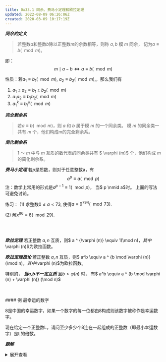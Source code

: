 ```yaml
---
title: 0x33.1 同余、费马小定理和欧拉定理
updated: 2022-08-09 06:26:06Z
created: 2020-03-09 10:17:19Z
---
```


***同余的定义***
>若整数$a$和整数$b$除以正整数$m$的余数相等，则称 $a,b$ 模 $m$ 同余，
记为$a \equiv b(\mod m)$。

即：$$m \mid a - b   \Leftrightarrow a \equiv b(\mod m)$$

性质：若$a_1 \equiv b_1(\mod m)$, $a_2 \equiv b_2(\mod m)$,，那么我们有
1.  $a_1 \pm a_2 \equiv b_1 \pm b_2(\mod m)$
2.  $a_1 a_2 \equiv b_1  b_2(\mod m)$
3.  ${a_1}^k \equiv {b_1}^k(\mod m)$

***完全剩余系***
>若$a≡b(\mod m)$，则 $a$ 和 $b$ 属于模 $m$ 的一个同余类。
>模 $m$ 的同余类一共有 $m$ 个，他们构成m的完全剩余系。

***简化剩余系***
>1 ～ $m$ 中与 $m$ 互质的数代表的同余类共有 $ \varphi (m)$ 个，他们构成 $m$ 的简化剩余系。


***费马小定理***
若$p$是质数，则对于任意整数a，有
$$a^p \equiv a (\mod p)$$
注：数学上常用的形式是$a^{p-1} \equiv 1 (\mod p)$， 当$ p \nmid a$时。
上面的写法可避免讨论。

练习：
(1) 求整数$0 \le a < 73$, 使得$a \equiv 9^{794}(\mod 73)$.

(2) 解$x^{86} \equiv 6(\mod 29)$.


<br>
<br>

***欧拉定理***
若正整数 $a, n$ 互质，则$ a ^ {\varphi (n)} \equiv 1(\mod n)$，其中$\varphi (n)$为欧拉函数。


***欧拉定理推论***
若正整数 $a, n$ 互质，则$ a^b \equiv a ^ {b \mod \varphi (n)} (\mod n)$，其中$\varphi (n)$为欧拉函数。

特别的，
***当a,b不一定互质***
且$b > \varphi (n)$ 时， 有$ a^b \equiv a ^ {b \mod \varphi (n) + \varphi (n)} (\mod n)$

<br>
<br>
####  例 最幸运的数字

8是中国的幸运数字，如果一个数字的每一位都由8构成则该数字被称作是幸运数字。

现在给定一个正整数L，请问至少多少个8连在一起组成的正整数（即最小幸运数字）是L的倍数。

***题解***



<details>
<summary>展开查看</summary>
<pre>

$x$个8连在一起组成的数可以表示成$8(10^x-1)/9$.

所有题目即求最小的x能使得$L \mid 8(10^x-1)/9$.

该式等价于$9L \mid 8(10^x-1)$.

记$m = L/(\gcd(L, 8))$.

那么$9L \mid 8(10^x-1) \Leftrightarrow 9m \mid 10^x-1$.

即$10^x \equiv 1(\mod 9m)$

注意到上次有解的一个前提是$\gcd (10, 9m)= 1$
且在此前提下$10^{\varphi(9m)} \equiv 1(\mod 9m)$。
所以使得同余式成立的最小正整数$x_0$是$\varphi(9m)$的约数 (证略)，

现在我们只需枚举$\varphi(9m)$的约数，利用快速幂从小到大对约数进行检查即可。
注意：编写快速幂时在本题条件下会出现long long $\times $ long long， 需用到长整型的乘法。
</pre>
</details>













